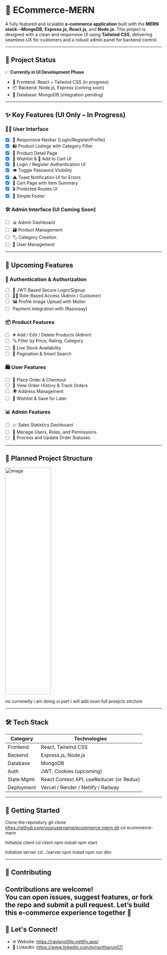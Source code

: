 # 🛒 ECommerce-MERN

A fully featured and scalable **e-commerce application** built with the **MERN stack**—**MongoDB**, **Express.js**, **React.js**, and **Node.js**. This project is designed with a clean and responsive UI using **Tailwind CSS**, delivering seamless UX for customers and a robust admin panel for backend control.

---

## 🎯 Project Status

✅ **Currently in UI Development Phase**

- 🔧 Frontend: React + Tailwind CSS (in progress)
- 📦 Backend: Node.js, Express (coming soon)
- 💾 Database: MongoDB (integration pending)

---

## ✨ Key Features (UI Only – In Progress)

### 👨‍💻 User Interface
- [x] 🧭 Responsive Navbar (Login/Register/Profile)
- [x] 🛍️ Product Listings with Category Filter
- [x] 🔄 Product Detail Page
- [x] 💚 Wishlist & 🛒 Add to Cart UI
- [x] 🔐 Login / Register Authentication UI
- [x] 👁️ Toggle Password Visibility
- [x] ⚠️ Toast Notification UI for Errors
- [x] 🧾 Cart Page with Item Summary
- [x] 🔒 Protected Routes UI
- [x] 🦶 Simple Footer

### 🛠 Admin Interface (UI Coming Soon)
- [ ] 📊 Admin Dashboard
- [ ] 🗃️ Product Management
- [ ] 🏷️ Category Creation
- [ ] 👥 User Management

---

## 🚧 Upcoming Features

### 🔐 Authentication & Authorization
- [ ] 🔑 JWT-Based Secure Login/Signup
- [ ] 🧑‍💼 Role-Based Access (Admin / Customer)
- [ ] 🖼️ Profile Image Upload with Multer
- [ ]  Payment integration with (Razorpay)

### 📦 Product Features
- [ ] ➕ Add / Edit / Delete Products (Admin)
- [ ] 🔍 Filter by Price, Rating, Category
- [ ] 🚦 Live Stock Availability
- [ ] 📃 Pagination & Smart Search

### 🛍️ User Features
- [ ] 📝 Place Order & Checkout
- [ ] 📜 View Order History & Track Orders
- [ ] 🌍 Address Management
- [ ] 👀 Wishlist & Save for Later

### 📊 Admin Features
- [ ] 📈 Sales Statistics Dashboard
- [ ] 👥 Manage Users, Roles, and Permissions
- [ ] 🚀 Process and Update Order Statuses

---

## 📁 Planned Project Structure

<img width="147" height="730" alt="image" src="https://github.com/user-attachments/assets/c82d3baf-ac68-41c6-8ac0-c7ba1ce58d6b" title='now currenetly i am doing ui part i will add soon full proejcts strcture' 
  />
  <p>no currenetly i am doing ui part i will add soon full proejcts strcture</p>


---

## 🛠️ Tech Stack

| Category     | Technologies                |
|--------------|-----------------------------|
| Frontend     | React, Tailwind CSS         |
| Backend      | Express.js, Node.js         |
| Database     | MongoDB                     |
| Auth         | JWT, Cookies (upcoming)     |
| State Mgmt   | React Context API, useReducer (or Redux) |
| Deployment   | Vercel / Render / Netlify / Railway |

---

## 🚀 Getting Started

Clone the repository
git clone https://github.com/yourusername/ecommerce-mern.git
cd ecommerce-mern

Initialize client
cd client
npm install
npm start

Initialize server
cd ../server
npm install
npm run dev



---

## 🧠 Contributing

Contributions are welcome!  
You can open issues, suggest features, or fork the repo and submit a pull request. Let’s build this e-commerce experience together 💬
---

## 💬 Let's Connect!

- 🌐 Website: https://raviprotifilo.netlify.app/
- 💼 LinkedIn: https://www.linkedin.com/in/ravitharun07/

